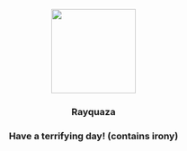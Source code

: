 <p align="center">
    <img src="https://raw.githubusercontent.com/PokeAPI/sprites/master/sprites/pokemon/384.png" width="150" height="150">
</p>
<h3 align="center"> <b>Rayquaza</b></h3>
<h3 align="center">Have a terrifying day! (contains irony)</h3>
